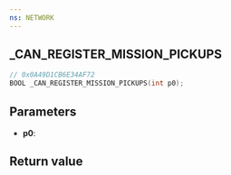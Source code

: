 ```yaml
---
ns: NETWORK
---
```

## _CAN_REGISTER_MISSION_PICKUPS

```c
// 0x0A49D1CB6E34AF72
BOOL _CAN_REGISTER_MISSION_PICKUPS(int p0);
```


## Parameters
* **p0**: 

## Return value
